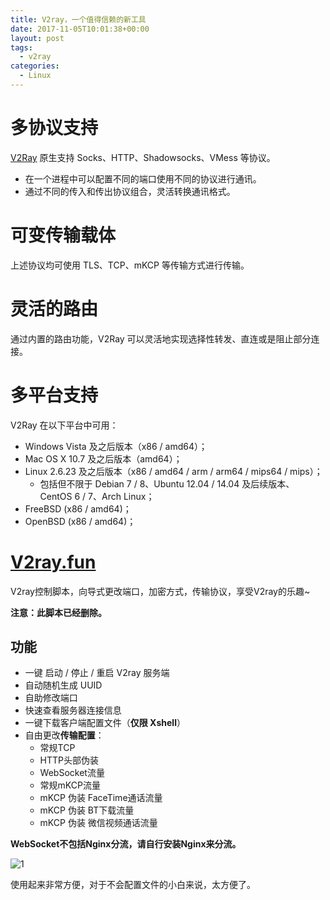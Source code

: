 ```yaml
---
title: V2ray，一个值得信赖的新工具
date: 2017-11-05T10:01:38+00:00
layout: post
tags:
  - v2ray
categories:
  - Linux
---
```


# 多协议支持

[V2Ray](https://www.v2ray.com/) 原生支持 Socks、HTTP、Shadowsocks、VMess 等协议。

* 在一个进程中可以配置不同的端口使用不同的协议进行通讯。
* 通过不同的传入和传出协议组合，灵活转换通讯格式。

# 可变传输载体

上述协议均可使用 TLS、TCP、mKCP 等传输方式进行传输。

# 灵活的路由

通过内置的路由功能，V2Ray 可以灵活地实现选择性转发、直连或是阻止部分连接。

# 多平台支持

V2Ray 在以下平台中可用：

* Windows Vista 及之后版本（x86 / amd64）；
* Mac OS X 10.7 及之后版本（amd64）；
* Linux 2.6.23 及之后版本（x86 / amd64 / arm / arm64 / mips64 / mips）；
  * 包括但不限于 Debian 7 / 8、Ubuntu 12.04 / 14.04 及后续版本、CentOS 6 / 7、Arch Linux；
* FreeBSD (x86 / amd64)；
* OpenBSD (x86 / amd64)；

<!--more-->

# [V2ray.fun](https://github.com/FunctionClub/v2ray.fun)

V2ray控制脚本，向导式更改端口，加密方式，传输协议，享受V2ray的乐趣~

**注意：此脚本已经删除。**

## 功能

* 一键 启动 / 停止 / 重启 V2ray 服务端
* 自动随机生成 UUID
* 自助修改端口
* 快速查看服务器连接信息
* 一键下载客户端配置文件（**仅限 Xshell**）
* 自由更改**传输配置**：
  * 常规TCP
  * HTTP头部伪装
  * WebSocket流量
  * 常规mKCP流量
  * mKCP 伪装 FaceTime通话流量
  * mKCP 伪装 BT下载流量
  * mKCP 伪装 微信视频通话流量

**WebSocket不包括Nginx分流，请自行安装Nginx来分流。**

![1](https://github.com/FunctionClub/v2ray.fun/raw/master/1.png)

使用起来非常方便，对于不会配置文件的小白来说，太方便了。
